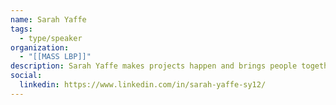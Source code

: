 ```yaml
---
name: Sarah Yaffe
tags:
  - type/speaker
organization:
  - "[[MASS LBP]]"
description: Sarah Yaffe makes projects happen and brings people together. Over the course of the last two decades she has worked in live performance, exhibition development, equitable community building, inclusive strategy and democracy evolution.
social:
  linkedin: https://www.linkedin.com/in/sarah-yaffe-sy12/
---
```

